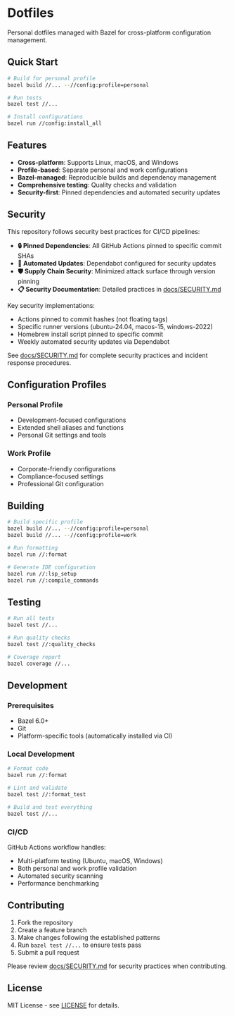 # Dotfiles

Personal dotfiles managed with Bazel for cross-platform configuration management.

## Quick Start

```bash
# Build for personal profile
bazel build //... --//config:profile=personal

# Run tests
bazel test //...

# Install configurations
bazel run //config:install_all
```

## Features

- **Cross-platform**: Supports Linux, macOS, and Windows
- **Profile-based**: Separate personal and work configurations
- **Bazel-managed**: Reproducible builds and dependency management
- **Comprehensive testing**: Quality checks and validation
- **Security-first**: Pinned dependencies and automated security updates

## Security

This repository follows security best practices for CI/CD pipelines:

- **🔒 Pinned Dependencies**: All GitHub Actions pinned to specific commit SHAs
- **🔄 Automated Updates**: Dependabot configured for security updates
- **🛡️ Supply Chain Security**: Minimized attack surface through version pinning
- **📋 Security Documentation**: Detailed practices in [docs/SECURITY.md](docs/SECURITY.md)

Key security implementations:
- Actions pinned to commit hashes (not floating tags)
- Specific runner versions (ubuntu-24.04, macos-15, windows-2022)
- Homebrew install script pinned to specific commit
- Weekly automated security updates via Dependabot

See [docs/SECURITY.md](docs/SECURITY.md) for complete security practices and incident response procedures.

## Configuration Profiles

### Personal Profile
- Development-focused configurations
- Extended shell aliases and functions
- Personal Git settings and tools

### Work Profile
- Corporate-friendly configurations
- Compliance-focused settings
- Professional Git configuration

## Building

```bash
# Build specific profile
bazel build //... --//config:profile=personal
bazel build //... --//config:profile=work

# Run formatting
bazel run //:format

# Generate IDE configuration
bazel run //:lsp_setup
bazel run //:compile_commands
```

## Testing

```bash
# Run all tests
bazel test //...

# Run quality checks
bazel test //:quality_checks

# Coverage report
bazel coverage //...
```

## Development

### Prerequisites
- Bazel 6.0+
- Git
- Platform-specific tools (automatically installed via CI)

### Local Development
```bash
# Format code
bazel run //:format

# Lint and validate
bazel test //:format_test

# Build and test everything
bazel test //...
```

### CI/CD
GitHub Actions workflow handles:
- Multi-platform testing (Ubuntu, macOS, Windows)
- Both personal and work profile validation
- Automated security scanning
- Performance benchmarking

## Contributing

1. Fork the repository
2. Create a feature branch
3. Make changes following the established patterns
4. Run `bazel test //...` to ensure tests pass
5. Submit a pull request

Please review [docs/SECURITY.md](docs/SECURITY.md) for security practices when contributing.

## License

MIT License - see [LICENSE](LICENSE) for details.
